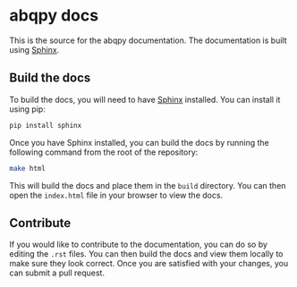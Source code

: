 # abqpy docs

This is the source for the abqpy documentation. The documentation is built using [Sphinx](http://www.sphinx-doc.org/en/master/).

## Build the docs

To build the docs, you will need to have [Sphinx](http://www.sphinx-doc.org/en/master/) installed. You can install it using pip:

```bash
pip install sphinx
```

Once you have Sphinx installed, you can build the docs by running the following command from the root of the repository:

```bash
make html
```

This will build the docs and place them in the `build` directory. You can then open the `index.html` file in your browser to view the docs.

## Contribute

If you would like to contribute to the documentation, you can do so by editing the `.rst` files. You can then build the docs and view them locally to make sure they look correct. Once you are satisfied with your changes, you can submit a pull request.
